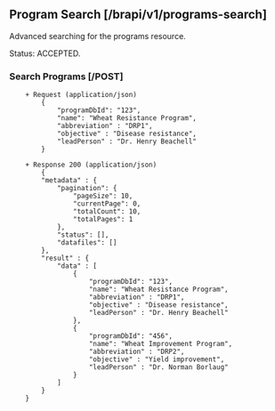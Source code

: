 ## Program Search [/brapi/v1/programs-search]
Advanced searching for the programs resource.

Status: ACCEPTED.

### Search Programs [/POST]

        + Request (application/json)
            {
                "programDbId": "123",
                "name": "Wheat Resistance Program",
                "abbreviation" : "DRP1",
                "objective" : "Disease resistance",
                "leadPerson" : "Dr. Henry Beachell"
            } 
        
        + Response 200 (application/json)
            {
            "metadata" : {
                "pagination": {
                    "pageSize": 10,
                    "currentPage": 0,
                    "totalCount": 10,
                    "totalPages": 1
                },
                "status": [],
                "datafiles": []
            },
            "result" : {
                "data" : [
                    {
                        "programDbId": "123",
                        "name": "Wheat Resistance Program",
                        "abbreviation" : "DRP1",
                        "objective" : "Disease resistance",
                        "leadPerson" : "Dr. Henry Beachell"
                    },
                    {
                        "programDbId": "456",
                        "name": "Wheat Improvement Program",
                        "abbreviation" : "DRP2",
                        "objective" : "Yield improvement",
                        "leadPerson" : "Dr. Norman Borlaug"
                    }
                ]
            }
        }
